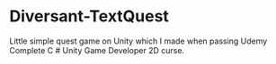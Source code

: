 # Diversant-TextQuest
Little simple quest game on Unity which I made when passing Udemy Complete C # Unity Game Developer 2D curse.
